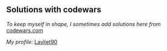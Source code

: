 ## Solutions with codewars
*To keep myself in shape, I sometimes add solutions here from* [codewars.com](https://www.codewars.com/dashboard)

*My profile:* [Lavliet90](https://www.codewars.com/users/Lavliet90)